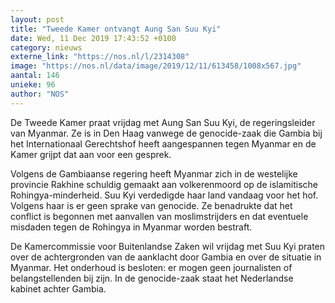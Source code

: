 ```yaml
---
layout: post
title: "Tweede Kamer ontvangt Aung San Suu Kyi"
date: Wed, 11 Dec 2019 17:43:52 +0100
category: nieuws
externe_link: "https://nos.nl/l/2314308"
image: "https://nos.nl/data/image/2019/12/11/613458/1008x567.jpg"
aantal: 146
unieke: 96
author: "NOS"
---
```


<p>De Tweede Kamer praat vrijdag met Aung San Suu Kyi, de regeringsleider van Myanmar. Ze is in Den Haag vanwege de genocide-zaak die Gambia bij het Internationaal Gerechtshof heeft aangespannen tegen Myanmar en de Kamer grijpt dat aan voor een gesprek.</p>
<p>Volgens de Gambiaanse regering heeft Myanmar zich in de westelijke provincie Rakhine schuldig gemaakt aan volkerenmoord op de islamitische Rohingya-minderheid. Suu Kyi verdedigde haar land vandaag voor het hof. Volgens haar is er geen sprake van genocide. Ze benadrukte dat het conflict is begonnen met aanvallen van moslimstrijders en dat eventuele misdaden tegen de Rohingya in Myanmar worden bestraft.</p>
<p>De Kamercommissie voor Buitenlandse Zaken wil vrijdag met Suu Kyi praten over de achtergronden van de aanklacht door Gambia en over de situatie in Myanmar. Het onderhoud is besloten: er mogen geen journalisten of belangstellenden bij zijn. In de genocide-zaak staat het Nederlandse kabinet achter Gambia.</p>
